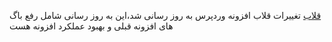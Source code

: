 <a href="https://gholab.ir">قلاب</a>
تغییرات قلاب
افزونه وردپرس به روز رسانی شد،این به روز رسانی شامل رفع باگ های افزونه قبلی و بهبود عملکرد افزونه هست

